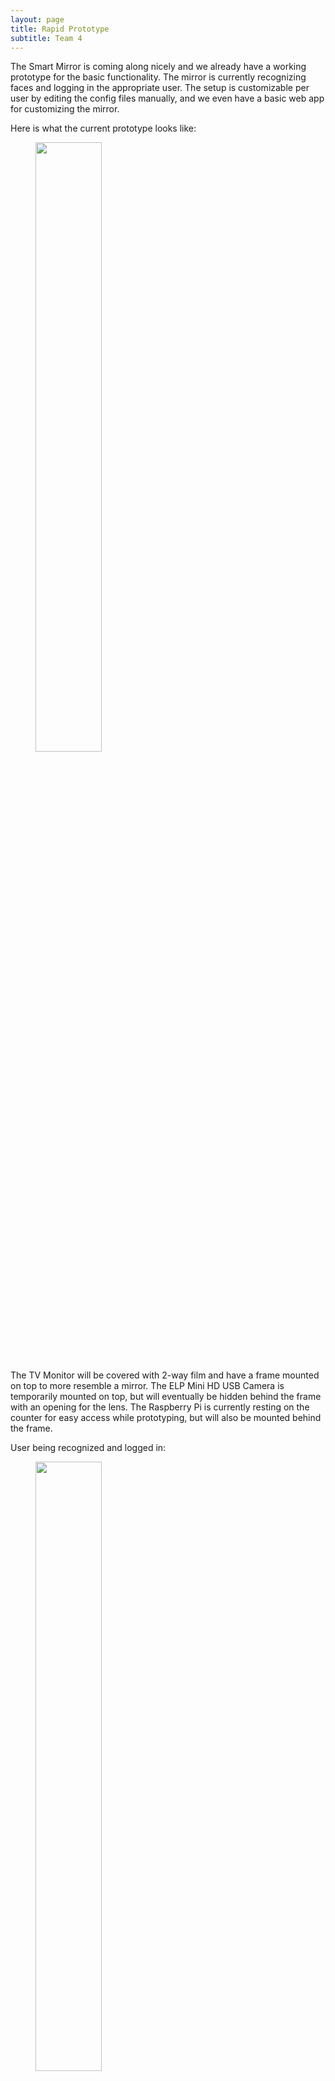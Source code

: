 ```yaml
---
layout: page
title: Rapid Prototype
subtitle: Team 4
---
```


The Smart Mirror is coming along nicely and we already have a working prototype for the basic functionality. The mirror is currently recognizing faces and logging in the appropriate user. The setup is customizable per user by editing the config files manually, and we even have a basic web app for customizing the mirror.

Here is what the current prototype looks like:

<figure>
	<img style="width: 50%; height: 50%" src="{{ '/img/Rapid_Proto_TV_Camera.jpg' | prepend: site.baseurl }}" alt=""> 
	<!-- <figcaption>Hover Gesture Controller</figcaption> -->
</figure>

The TV Monitor will be covered with 2-way film and have a frame mounted on top to more resemble a mirror. The ELP Mini HD USB Camera is temporarily mounted on top, but will eventually be hidden behind the frame with an opening for the lens. The Raspberry Pi is currently resting on the counter for easy access while prototyping, but will also be mounted behind the frame. 

User being recognized and logged in:  

<figure>
	<img style="width: 50%; height: 50%" src="{{ '/img/Rapid_Proto_User_Camera.jpg' | prepend: site.baseurl }}" alt=""> 
	<!-- <figcaption>Hover Gesture Controller</figcaption> -->
</figure>

<figure>
	<img style="width: 50%; height: 50%" src="{{ '/img/Facial_Recognition_Greeting.jpg' | prepend: site.baseurl }}" alt=""> 
	<!-- <figcaption>Hover Gesture Controller</figcaption> -->
</figure>

Web application used for mirror customization:  

<figure>
	<img style="width: 50%; height: 30%" src="{{ '/img/Magic_Mirror_WebApp_Login_Form.jpg' | prepend: site.baseurl }}" alt=""> 
	<!-- <figcaption>Hover Gesture Controller</figcaption> -->
</figure>

Face recognition is currently working, but must be set up by manually running scripts through the terminal on the Raspberry Pi 3. Soon we will have a more friendly user interface that can be operated through the Hover gesture sensor and a web application.

Here is a preview of that functionality and how it will enable a new user to set up their profile:

<figure>
	<img style="width: 100%; height: 100%" src="{{ '/img/proto1.jpg' | prepend: site.baseurl }}" alt=""> 
	<!-- <figcaption>Hover Gesture Controller</figcaption> -->
</figure>
<figure>
	<img style="width: 100%; height: 100%" src="{{ '/img/proto2.jpg' | prepend: site.baseurl }}" alt=""> 
	<!-- <figcaption>Hover Gesture Controller</figcaption> -->
</figure>

We are happy with our progress thus far, but still have lots to do! The phone and gesture integration will really pull the Smart Mirror together, and will vastly improve the user experience. We can't wait to show off the mirror once the next stages are complete.

